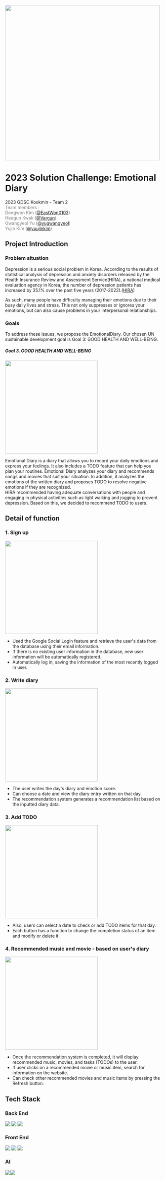 <img src="https://user-images.githubusercontent.com/88530565/229351696-6728a93e-862c-4e61-8dfb-1fb87b98aaca.png" width="500">

# 2023 Solution Challenge: Emotional Diary

2023 GDSC Kookmin - Team 2
<br>
<span style="color:gray"> Team members :
<br>
    Dongwon Kim ([@EastWon0103](https://github.com/EastWon0103))
<br> 
    Heegun Kwak ([@Vargun](https://github.com/vargun/))
<br> 
    Gwangyeol Yu ([@yugwangyeol](https://github.com/yugwangyeol))
<br> 
    Yujin Kim ([@yuujinkim](https://github.com/yuujinkim))
</span>


## Project Introduction

### <strong> Problem situation </strong>

Depression is a serious social problem in Korea. According to the results of statistical analysis of depression and anxiety disorders released by the Health Insurance Review and Assessment Service(HIRA), a national medical evaluation agency in Korea, the number of depression patients has increased by 35.1% over the past five years (2017-2022).([HIRA](https://www.hira.or.kr/bbsDummy.do?pgmid=HIRAA020041000100&brdScnBltNo=4&brdBltNo=10627&pageIndex=1))

As such, many people have difficulty managing their emotions due to their busy daily lives and stress. This not only suppresses or ignores your emotions, but can also cause problems in your interpersonal relationships.

### <strong> Goals </strong>

To address these issues, we propose the EmotionalDiary.
Our chosen UN sustainable development goal is Goal 3: GOOD HEALTH AND WELL-BEING.
<br>
##### Goal 3. GOOD HEALTH AND WELL-BEING
<img src="https://user-images.githubusercontent.com/88530565/229352121-7b862cc6-aa6c-49ab-89c2-06712311bb31.jpg" width="300px">

Emotional Diary is a diary that allows you to record your daily emotions and express your feelings. It also includes a TODO feature that can help you plan your routines.
Emotional Diary analyzes your diary and recommends songs and movies that suit your situation. In addition, it analyzes the emotions of the written diary and proposes TODO to resolve negative emotions if they are recognized.
<br>
HIRA recommended having adequate conversations with people and engaging in physical activities such as light walking and jogging to prevent depression.
Based on this, we decided to recommend TODO to users.


## Detail of function

### <strong> 1. Sign up </strong>
<img src="https://user-images.githubusercontent.com/88530565/229343543-efe5fd49-4fef-42e0-80db-025cfd96f2bb.gif" width="300">
<br>
<ul>
    <li> Used the Google Social Login feature and retrieve the user's data from the database using their email information.
    <li> If there is no existing user information in the database, new user information will be automatically registered.
    <li> Automatically log in, saving the information of the most recently logged in user.
</ul>

### <strong> 2. Write diary </strong>
<img src="https://user-images.githubusercontent.com/88530565/229343748-bf23c260-272a-40eb-ab8b-0c8504b43a12.gif" width="300">
<br>
<ul>
    <li> The user writes the day's diary and emotion score.
    <li> Can choose a date and view the diary entry written on that day. 
    <li> The recommendation system generates a recommendation list based on the inputted diary data.
</ul>

### <strong> 3. Add TODO </strong>
<img src="https://user-images.githubusercontent.com/88530565/229343820-d0eeeb24-b510-428d-abef-1811e0539f01.gif" width="300">
<br>
<ul>
    <li> Also, users can select a date to check or add TODO items for that day.
    <li> Each button has a function to change the completion status of an item and modify or delete it.
</ul>

### <strong> 4. Recommended music and movie - based on user's diary </strong>

<img src="https://user-images.githubusercontent.com/88530565/229343918-24b5b67f-00fd-4cce-a4b4-8f07a08a3f67.gif"
width="300">
<br>
<ul>
    <li> Once the recommendation system is completed, it will display recommended music, movies, and tasks (TODOs) to the user.
    <li> If user clicks on a recommended movie or music item, search for information on the website.
    <li> Can check other recommended movies and music items by pressing the Refresh button.
</ul>

## Tech Stack

### Back End
<img src="https://img.shields.io/badge/spring-6DB33F?style=for-the-badge&logo=spring&logoColor=white"> <img src="https://img.shields.io/badge/mysql-4479A1?style=for-the-badge&logo=mysql&logoColor=white"> <img src="https://img.shields.io/badge/google cloud-4285F4?style=for-the-badge&logo=google cloud&logoColor=white"> 


### Front End
<img src="https://img.shields.io/badge/android-3DDC84?style=for-the-badge&logo=android&logoColor=white"> <img src="https://img.shields.io/badge/firebase-FFCA28?style=for-the-badge&logo=firebase&logoColor=white"> <img src="https://img.shields.io/badge/java-007396?style=for-the-badge&logo=java&logoColor=white"> 

### AI
<img src="https://img.shields.io/badge/PyTorch-EE4C2C?style=for-the-badge&logo=PyTorch&logoColor=white"><img src="https://img.shields.io/badge/Python-3776AB?style=for-the-badge&logo=Python&logoColor=white">
